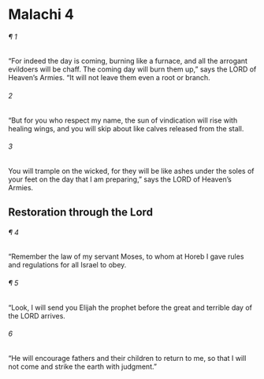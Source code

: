 # Malachi 4
###### ¶ 1
 “For indeed the day is coming, burning like a furnace, and all the arrogant evildoers will be chaff. The coming day will burn them up,” says the LORD of Heaven’s Armies. “It will not leave them even a root or branch.
###### 2
“But for you who respect my name, the sun of vindication will rise with healing wings, and you will skip about like calves released from the stall.
###### 3
You will trample on the wicked, for they will be like ashes under the soles of your feet on the day that I am preparing,” says the LORD of Heaven’s Armies.
## Restoration through the Lord
###### ¶ 4
“Remember the law of my servant Moses, to whom at Horeb I gave rules and regulations for all Israel to obey.
###### ¶ 5
“Look, I will send you Elijah the prophet before the great and terrible day of the LORD arrives.
###### 6
“He will encourage fathers and their children to return to me, so that I will not come and strike the earth with judgment.”
